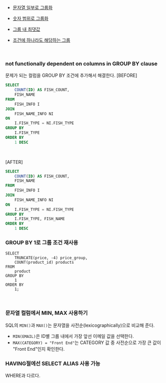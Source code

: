 - [문자열 일부로 그룹화](https://github.com/TPA-ThreeProblemsAday/TPA_CHB/blob/main/hyobin/MYSQL/group/programmers_131529.sql)
- [숫자 범위로 그룹화](https://coding-su.tistory.com/76)

- [그룹 내 최댓값](https://github.com/AtomicLiquors/SQL_Test_Practice/blob/main/group/maximum_in_group.md)
- [조건에 하나라도 해당하는 그룹](https://github.com/AtomicLiquors/SQL_Test_Practice/blob/main/group/atleast_one_in_group)

<BR>

### not functionally dependent on columns in GROUP BY clause
문제가 되는 컬럼을 GROUP BY 조건에 추가해서 해결한다.
[BEFORE]
```SQL
SELECT 
    COUNT(ID) AS FISH_COUNT,
    FISH_NAME
FROM
    FISH_INFO I
JOIN
    FISH_NAME_INFO NI
ON
    I.FISH_TYPE = NI.FISH_TYPE
GROUP BY
    I.FISH_TYPE
ORDER BY 
    1 DESC
```

<BR>

[AFTER]
```SQL
SELECT 
    COUNT(ID) AS FISH_COUNT,
    FISH_NAME
FROM
    FISH_INFO I
JOIN
    FISH_NAME_INFO NI
ON
    I.FISH_TYPE = NI.FISH_TYPE
GROUP BY
    I.FISH_TYPE, FISH_NAME
ORDER BY 
    1 DESC
```

### GROUP BY 1로 그룹 조건 재사용
```
SELECT
    TRUNCATE(price, -4) price_group,
    COUNT(product_id) products
FROM
    product
GROUP BY
    1
ORDER BY
    1;
```

<br>

### 문자열 컬럼에서 MIN, MAX 사용하기
SQL의 ```MIN()```과 ```MAX()```는 문자열을 사전순(lexicographically)으로 비교해 준다.
- ```MIN(EMAIL)```은 ID별 그룹 내에서 가장 앞선 이메일 값을 선택한다.
- ```MAX(CATEGORY) = "Front End"```는 CATEGORY 값 중 사전순으로 가장 큰 값이 "Front End"인지 확인한다.


### HAVING절에선 SELECT ALIAS 사용 가능
WHERE과 다르다.
